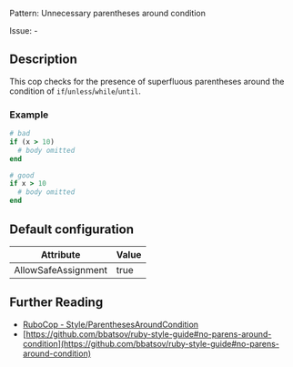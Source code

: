 Pattern: Unnecessary parentheses around condition

Issue: -

## Description

This cop checks for the presence of superfluous parentheses around the condition of `if`/`unless`/`while`/`until`.

### Example

```ruby
# bad
if (x > 10)
  # body omitted
end

# good
if x > 10
  # body omitted
end
```

## Default configuration

Attribute | Value
--- | ---
AllowSafeAssignment | true

## Further Reading

* [RuboCop - Style/ParenthesesAroundCondition](https://rubocop.readthedocs.io/en/latest/cops_style/#styleparenthesesaroundcondition)
* [https://github.com/bbatsov/ruby-style-guide#no-parens-around-condition](https://github.com/bbatsov/ruby-style-guide#no-parens-around-condition)
